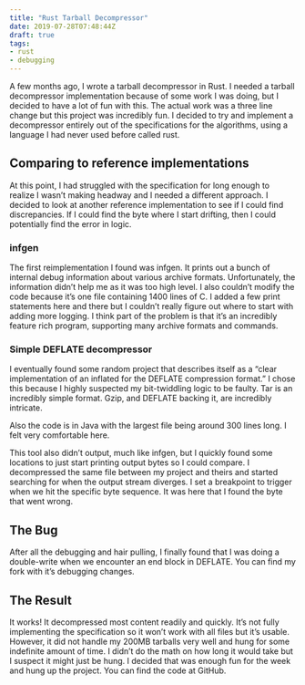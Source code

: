 ```yaml
---
title: "Rust Tarball Decompressor"
date: 2019-07-28T07:48:44Z
draft: true
tags:
- rust
- debugging
---
```


A few months ago, I wrote a tarball decompressor in Rust.  I needed a tarball decompressor implementation because of some work I was doing, but I decided to have a lot of fun with this.  The actual work was a three line change but this project was incredibly fun.  I decided to try and implement a decompressor entirely out of the specifications for the algorithms, using a language I had never used before called rust.

## Comparing to reference implementations

At this point, I had struggled with the specification for long enough to realize I wasn’t making headway and I needed a different approach.  I decided to look at another reference implementation to see if I could find discrepancies.  If I could find the byte where I start drifting, then I could potentially find the error in logic.

### infgen 

The first reimplementation I found was infgen.  It prints out a bunch of internal debug information about various archive formats.  Unfortunately, the information didn’t help me as it was too high level.  I also couldn’t modify the code because it’s one file containing 1400 lines of C.  I added a few print statements here and there but I couldn’t really figure out where to start with adding more logging.  I think part of the problem is that it’s an incredibly feature rich program, supporting many archive formats and commands.

### Simple DEFLATE decompressor

I eventually found some random project that describes itself as a “clear implementation of an inflated for the DEFLATE compression format.”  I chose this because I highly suspected my bit-twiddling logic to be faulty.  Tar is an incredibly simple format.  Gzip, and DEFLATE backing it, are incredibly intricate.  

Also the code is in Java with the largest file being around 300 lines long.  I felt very comfortable here.

This tool also didn’t output, much like infgen, but I quickly found some locations to just start printing output bytes so I could compare.  I decompressed the same file between my project and theirs and started searching for when the output stream diverges.  I set a breakpoint to trigger when we hit the specific byte sequence.  It was here that I found the byte that went wrong.

## The Bug

After all the debugging and hair pulling, I finally found that I was doing a double-write when we encounter an end block in DEFLATE.  You can find my fork with it’s debugging changes.

## The Result

It works!  It decompressed most content readily and quickly.  It’s not fully implementing the specification so it won’t work with all files but it’s usable.  However, it did not handle my 200MB tarballs very well and hung for some indefinite amount of time.  I didn’t do the math on how long it would take but I suspect it might just be hung.  I decided that was enough fun for the week and hung up the project.  You can find the code at GitHub.